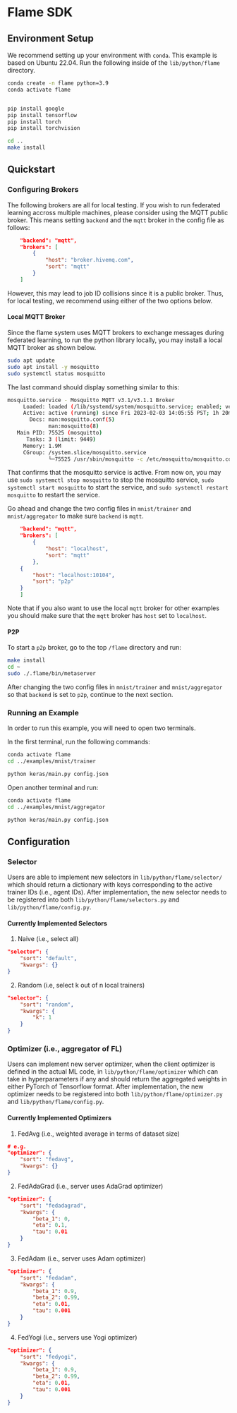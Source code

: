 # Flame SDK

## Environment Setup
We recommend setting up your environment with `conda`. This example is based on Ubuntu 22.04. Run the following inside of the `lib/python/flame` directory.

```bash
conda create -n flame python=3.9
conda activate flame


pip install google
pip install tensorflow
pip install torch
pip install torchvision

cd ..
make install
```

## Quickstart

### Configuring Brokers

The following brokers are all for local testing.
If you wish to run federated learning accross multiple machines, please consider using the MQTT public broker.
This means setting `backend` and the `mqtt` broker in the config file as follows:

```json
    "backend": "mqtt",
    "brokers": [
        {
            "host": "broker.hivemq.com",
            "sort": "mqtt"
        }
    ]
```

However, this may lead to job ID collisions since it is a public broker.
Thus, for local testing, we recommend using either of the two options below.

#### Local MQTT Broker

Since the flame system uses MQTT brokers to exchange messages during federated learning, to run the python library locally, you may install a local MQTT broker as shown below.

```bash
sudo apt update
sudo apt install -y mosquitto
sudo systemctl status mosquitto
```

The last command should display something similar to this:

```bash
mosquitto.service - Mosquitto MQTT v3.1/v3.1.1 Broker
     Loaded: loaded (/lib/systemd/system/mosquitto.service; enabled; vendor pre>
     Active: active (running) since Fri 2023-02-03 14:05:55 PST; 1h 20min ago
       Docs: man:mosquitto.conf(5)
             man:mosquitto(8)
   Main PID: 75525 (mosquitto)
      Tasks: 3 (limit: 9449)
     Memory: 1.9M
     CGroup: /system.slice/mosquitto.service
             └─75525 /usr/sbin/mosquitto -c /etc/mosquitto/mosquitto.conf
```

That confirms that the mosquitto service is active.
From now on, you may use `sudo systemctl stop mosquitto` to stop the mosquitto service, `sudo systemctl start mosquitto` to start the service, and `sudo systemctl restart mosquitto` to restart the service.

Go ahead and change the two config files in `mnist/trainer` and `mnist/aggregator` to make sure `backend` is `mqtt`.

```json
    "backend": "mqtt",
    "brokers": [
        {
            "host": "localhost",
            "sort": "mqtt"
        },
	{
	    "host": "localhost:10104",
	    "sort": "p2p"
	}
    ]
```

Note that if you also want to use the local `mqtt` broker for other examples you should make sure that the `mqtt` broker has `host` set to `localhost`.

#### P2P

To start a `p2p` broker, go to the top `/flame` directory and run:

```bash
make install
cd ~
sudo ./.flame/bin/metaserver
```

After changing the two config files in `mnist/trainer` and `mnist/aggregator` so that `backend` is set to `p2p`, continue to the next section.

### Running an Example

In order to run this example, you will need to open two terminals.

In the first terminal, run the following commands:

```bash
conda activate flame
cd ../examples/mnist/trainer

python keras/main.py config.json
```

Open another terminal and run:

```bash
conda activate flame
cd ../examples/mnist/aggregator

python keras/main.py config.json
```

## Configuration

### Selector
Users are able to implement new selectors in `lib/python/flame/selector/` which should return a dictionary with keys corresponding to the active trainer IDs (i.e., agent IDs). After implementation, the new selector needs to be registered into both `lib/python/flame/selectors.py` and `lib/python/flame/config.py`.

#### Currently Implemented Selectors
1. Naive (i.e., select all)
```json
"selector": {
    "sort": "default",
    "kwargs": {}
}
```
2. Random (i.e, select k out of n local trainers)
```json
"selector": {
    "sort": "random",
    "kwargs": {
        "k": 1
    }
}
```

### Optimizer (i.e., aggregator of FL)
Users can implement new server optimizer, when the client optimizer is defined in the actual ML code, in `lib/python/flame/optimizer` which can take in hyperparameters if any and should return the aggregated weights in either PyTorch of Tensorflow format. After implementation, the new optimizer needs to be registered into both `lib/python/flame/optimizer.py` and `lib/python/flame/config.py`.

#### Currently Implemented Optimizers
1. FedAvg (i.e., weighted average in terms of dataset size)
```json
# e.g.
"optimizer": {
    "sort": "fedavg",
    "kwargs": {}
}
```
2. FedAdaGrad (i.e., server uses AdaGrad optimizer)
```json
"optimizer": {
    "sort": "fedadagrad",
    "kwargs": {
        "beta_1": 0,
        "eta": 0.1,
        "tau": 0.01
    }
}
```
3. FedAdam (i.e., server uses Adam optimizer)
```json
"optimizer": {
    "sort": "fedadam",
    "kwargs": {
        "beta_1": 0.9,
        "beta_2": 0.99,
        "eta": 0.01,
        "tau": 0.001
    }
}
```
4. FedYogi (i.e., servers use Yogi optimizer)
```json
"optimizer": {
    "sort": "fedyogi",
    "kwargs": {
        "beta_1": 0.9,
        "beta_2": 0.99,
        "eta": 0.01,
        "tau": 0.001
    }
}
```
